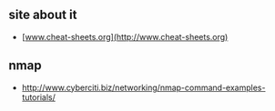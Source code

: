 ## site about it

- [www.cheat-sheets.org](http://www.cheat-sheets.org)

## nmap

- http://www.cyberciti.biz/networking/nmap-command-examples-tutorials/
